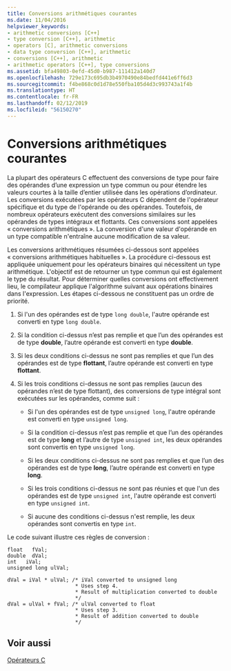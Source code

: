 ```yaml
---
title: Conversions arithmétiques courantes
ms.date: 11/04/2016
helpviewer_keywords:
- arithmetic conversions [C++]
- type conversion [C++], arithmetic
- operators [C], arithmetic conversions
- data type conversion [C++], arithmetic
- conversions [C++], arithmetic
- arithmetic operators [C++], type conversions
ms.assetid: bfa49803-0efd-45d0-b987-111412a140d7
ms.openlocfilehash: 729e173c695db3b4970490e84bedfd441e6ff6d3
ms.sourcegitcommit: f4be868c0d1d78e550fba105d4d3c993743a1f4b
ms.translationtype: HT
ms.contentlocale: fr-FR
ms.lasthandoff: 02/12/2019
ms.locfileid: "56150270"
---
```

# <a name="usual-arithmetic-conversions"></a>Conversions arithmétiques courantes

La plupart des opérateurs C effectuent des conversions de type pour faire des opérandes d’une expression un type commun ou pour étendre les valeurs courtes à la taille d’entier utilisée dans les opérations d’ordinateur. Les conversions exécutées par les opérateurs C dépendent de l'opérateur spécifique et du type de l'opérande ou des opérandes. Toutefois, de nombreux opérateurs exécutent des conversions similaires sur les opérandes de types intégraux et flottants. Ces conversions sont appelées « conversions arithmétiques ». La conversion d'une valeur d'opérande en un type compatible n'entraîne aucune modification de sa valeur.

Les conversions arithmétiques résumées ci-dessous sont appelées « conversions arithmétiques habituelles ». La procédure ci-dessous est appliquée uniquement pour les opérateurs binaires qui nécessitent un type arithmétique. L'objectif est de retourner un type commun qui est également le type du résultat. Pour déterminer quelles conversions ont effectivement lieu, le compilateur applique l'algorithme suivant aux opérations binaires dans l'expression. Les étapes ci-dessous ne constituent pas un ordre de priorité.

1. Si l'un des opérandes est de type `long double`, l'autre opérande est converti en type `long double`.

1. Si la condition ci-dessus n’est pas remplie et que l’un des opérandes est de type **double**, l’autre opérande est converti en type **double**.

1. Si les deux conditions ci-dessus ne sont pas remplies et que l’un des opérandes est de type **flottant**, l’autre opérande est converti en type **flottant**.

1. Si les trois conditions ci-dessus ne sont pas remplies (aucun des opérandes n’est de type flottant), des conversions de type intégral sont exécutées sur les opérandes, comme suit :

   - Si l'un des opérandes est de type `unsigned long`, l'autre opérande est converti en type `unsigned long`.

   - Si la condition ci-dessus n’est pas remplie et que l’un des opérandes est de type **long** et l’autre de type `unsigned int`, les deux opérandes sont convertis en type `unsigned long`.

   - Si les deux conditions ci-dessus ne sont pas remplies et que l’un des opérandes est de type **long**, l’autre opérande est converti en type **long**.

   - Si les trois conditions ci-dessus ne sont pas réunies et que l'un des opérandes est de type `unsigned int`, l'autre opérande est converti en type `unsigned int`.

   - Si aucune des conditions ci-dessus n'est remplie, les deux opérandes sont convertis en type `int`.

Le code suivant illustre ces règles de conversion :

```
float   fVal;
double  dVal;
int   iVal;
unsigned long ulVal;

dVal = iVal * ulVal; /* iVal converted to unsigned long
                      * Uses step 4.
                      * Result of multiplication converted to double
                      */
dVal = ulVal + fVal; /* ulVal converted to float
                      * Uses step 3.
                      * Result of addition converted to double
                      */
```

## <a name="see-also"></a>Voir aussi

[Opérateurs C](../c-language/c-operators.md)
